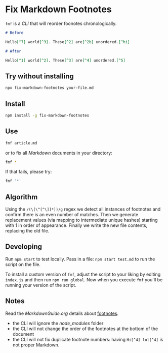 # Fix Markdown Footnotes

`fmf` is a *CLI* that will reorder foonotes chronologically.

```md
# Before

Hello[^7] world[^3]. These[^2] are[^2b] unordered.[^hi]

# After

Hello[^1] world[^2]. These[^3] are[^4] unordered.[^5]
```

## Try without installing

```sh
npx fix-markdown-footnotes your-file.md
```

## Install

```sh
npm install -g fix-markdown-footnotes
```

## Use

```sh
fmf article.md
```

or to fix all *Markdown* documents in your directory:

```sh
fmf *
```

If that fails, please try:

```sh
fmf '*'
```

## Algorithm

Using the `/(\[\^[^\]]*])/g` regex we detect all instances of footnotes and confirm there is an even number of matches. Then we generate replacement values (via mapping to intermediate unique hashes) starting with 1 in order of appearance. Finally we write the new file contents, replacing the old file.

## Developing

Run `npm start` to test locally. Pass in a file: `npm start test.md` to run the script on the file.

To install a custom version of `fmf`, adjust the script to your liking by editing `index.js` and then run `npm run global`. Now when you execute `fmf` you'll be running your version of the script.

## Notes

Read the *MarkdownGuide.org* details about [footnotes](https://www.markdownguide.org/extended-syntax/#footnotes).

- the CLI will ignore the *node_modules* folder
- the CLI will not change the order of the footnotes at the bottom of the document
- the CLI will not fix duplicate footnote numbers: having `Hi[^4] lol[^4]` is not proper Markdown.
